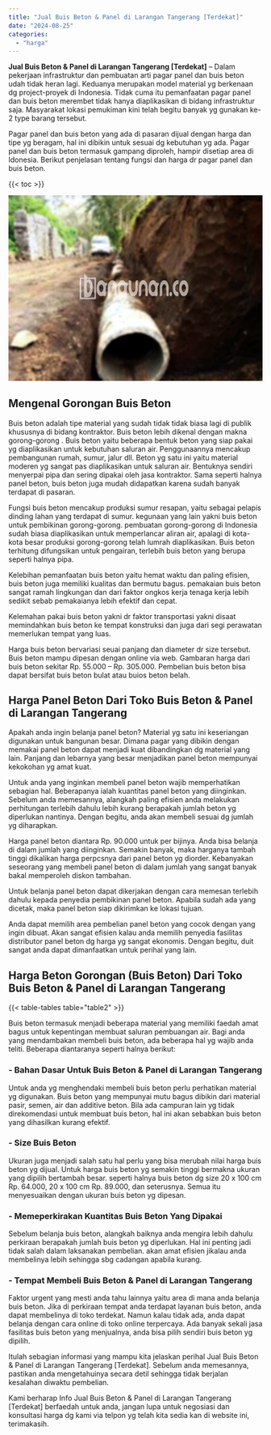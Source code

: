 ```yaml
---
title: "Jual Buis Beton & Panel di Larangan Tangerang [Terdekat]"
date: "2024-08-25"
categories: 
  - "harga"
---
```


**Jual Buis Beton & Panel di Larangan Tangerang \[Terdekat\]** – Dalam pekerjaan infrastruktur dan pembuatan arti pagar panel dan buis beton udah tidak heran lagi. Keduanya merupakan model material yg berkenaan dg project-proyek di Indonesia. Tidak cuma itu pemanfaatan pagar panel dan buis beton merembet tidak hanya diaplikasikan di bidang infrastruktur saja. Masyarakat lokasi pemukiman kini telah begitu banyak yg gunakan ke-2 type barang tersebut.

Pagar panel dan buis beton yang ada di pasaran dijual dengan harga dan tipe yg beragam, hal ini dibikin untuk sesuai dg kebutuhan yg ada. Pagar panel dan buis beton termasuk gampang diproleh, hampir disetiap area di Idonesia. Berikut penjelasan tentang fungsi dan harga dr pagar panel dan buis beton.

{{< toc >}}

![Jual Buis Beton & Panel di Larangan Tangerang [Terdekat]](/images/jual-panel-buis-beton-murah-14.png)

## Mengenal Gorongan Buis Beton

Buis beton adalah tipe material yang sudah tidak tidak biasa lagi di publik khususnya di bidang kontraktor. Buis beton lebih dikenal dengan makna gorong-gorong . Buis beton yaitu beberapa bentuk beton yang siap pakai yg diaplikasikan untuk kebutuhan saluran air. Penggunaannya mencakup pembangunan rumah, sumur, jalur dll. Beton yg satu ini yaitu material moderen yg sangat pas diaplikasikan untuk saluran air. Bentuknya sendiri menyerpai pipa dan sering dipakai oleh jasa kontraktor. Sama seperti halnya panel beton, buis beton juga mudah didapatkan karena sudah banyak terdapat di pasaran.

Fungsi buis beton mencakup produksi sumur resapan, yaitu sebagai pelapis dinding lahan yang terdapat di sumur. kegunaan yang lain yakni buis beton untuk pembikinan gorong-gorong. pembuatan gorong-gorong di Indonesia sudah biasa diaplikasikan untuk memperlancar aliran air, apalagi di kota-kota besar produksi gorong-gorong telah lumrah diaplikasikan. Buis beton terhitung difungsikan untuk pengairan, terlebih buis beton yang berupa seperti halnya pipa.

Kelebihan pemanfaatan buis beton yaitu hemat waktu dan paling efisien, buis beton juga memiliki kualitas dan bermutu bagus. pemakaian buis beton sangat ramah lingkungan dan dari faktor ongkos kerja tenaga kerja lebih sedikit sebab pemakaianya lebih efektif dan cepat.

Kelemahan pakai buis beton yakni dr faktor transportasi yakni disaat memindahkan buis beton ke tempat konstruksi dan juga dari segi perawatan memerlukan tempat yang luas.

Harga buis beton bervariasi seuai panjang dan diameter dr size tersebut. Buis beton mampu dipesan dengan online via web. Gambaran harga dari buis beton sekitar Rp. 55.000 – Rp. 305.000. Pembelian buis beton bisa dapat bersifat buis beton bulat atau buios beton belah.

## Harga Panel Beton Dari Toko Buis Beton & Panel di Larangan Tangerang

Apakah anda ingin belanja panel beton? Material yg satu ini keseriangan digunakan untuk bangunan besar. Dimana pagar yang dibikin dengan memakai panel beton dapat menjadi kuat dibandingkan dg material yang lain. Panjang dan lebarnya yang besar menjadikan panel beton mempunyai kekokohan yg amat kuat.

Untuk anda yang inginkan membeli panel beton wajib memperhatikan sebagian hal. Beberapanya ialah kuantitas panel beton yang diinginkan. Sebelum anda memesannya, alangkah paling efisien anda melakukan perhitungan terlebih dahulu lebih kurang berapakah jumlah beton yg diperlukan nantinya. Dengan begitu, anda akan membeli sesuai dg jumlah yg diharapkan.

Harga panel beton diantara Rp. 90.000 untuk per bijinya. Anda bisa belanja di dalam jumlah yang diinginkan. Semakin banyak, maka harganya tambah tinggi dikalikan harga perpcsnya dari panel beton yg diorder. Kebanyakan seseorang yang membeli panel beton di dalam jumlah yang sangat banyak bakal memperoleh diskon tambahan.

Untuk belanja panel beton dapat dikerjakan dengan cara memesan terlebih dahulu kepada penyedia pembikinan panel beton. Apabila sudah ada yang dicetak, maka panel beton siap dikirimkan ke lokasi tujuan.

Anda dapat memilih area pembelian panel beton yang cocok dengan yang ingin dibuat. Akan sangat efisien kalau anda memilih penyedia fasilitas distributor panel beton dg harga yg sangat ekonomis. Dengan begitu, duit sangat anda dapat dimanfaatkan untuk perihal yang lain.

## Harga Beton Gorongan (Buis Beton) Dari Toko Buis Beton & Panel di Larangan Tangerang

{{< table-tables table="table2" >}}

Buis beton termasuk menjadi beberapa material yang memiliki faedah amat bagus untuk kepentingan membuat saluran pembuangan air. Bagi anda yang mendambakan membeli buis beton, ada beberapa hal yg wajib anda teliti. Beberapa diantaranya seperti halnya berikut:

### \- Bahan Dasar Untuk Buis Beton & Panel di Larangan Tangerang

Untuk anda yg menghendaki membeli buis beton perlu perhatikan material yg digunakan. Buis beton yang mempunyai mutu bagus dibikin dari material pasir, semen, air dan additive beton. Bila ada campuran lain yg tidak direkomendasi untuk membuat buis beton, hal ini akan sebabkan buis beton yang dihasilkan kurang efektif.

### \- Size Buis Beton

Ukuran juga menjadi salah satu hal perlu yang bisa merubah nilai harga buis beton yg dijual. Untuk harga buis beton yg semakin tinggi bermakna ukuran yang dipilih bertambah besar. seperti halnya buis beton dg size 20 x 100 cm Rp. 64.000, 20 x 100 cm Rp. 89.000, dan seterusnya. Semua itu menyesuaikan dengan ukuran buis beton yg dipesan.

### \- Memeperkirakan Kuantitas Buis Beton Yang Dipakai

Sebelum belanja buis beton, alangkah baiknya anda mengira lebih dahulu perkiraan berapakah jumlah buis beton yg diperlukan. Hal ini penting jadi tidak salah dalam laksanakan pembelian. akan amat efisien jikalau anda membelinya lebih sehingga sbg cadangan apabila kurang.

### \- Tempat Membeli Buis Beton & Panel di Larangan Tangerang

Faktor urgent yang mesti anda tahu lainnya yaitu area di mana anda belanja buis beton. Jika di perkiraan tempat anda terdapat layanan buis beton, anda dapat membelinya di toko terdekat. Namun kalau tidak ada, anda dapat belanja dengan cara online di toko online terpercaya. Ada banyak sekali jasa fasilitas buis beton yang menjualnya, anda bisa pilih sendiri buis beton yg dipilih.

Itulah sebagian informasi yang mampu kita jelaskan perihal Jual Buis Beton & Panel di Larangan Tangerang \[Terdekat\]. Sebelum anda memesannya, pastikan anda mengetahuinya secara detil sehingga tidak berjalan kesalahan diwaktu pembelian.

Kami berharap Info Jual Buis Beton & Panel di Larangan Tangerang \[Terdekat\] berfaedah untuk anda, jangan lupa untuk negosiasi dan konsultasi harga dg kami via telpon yg telah kita sedia kan di website ini, terimakasih.
